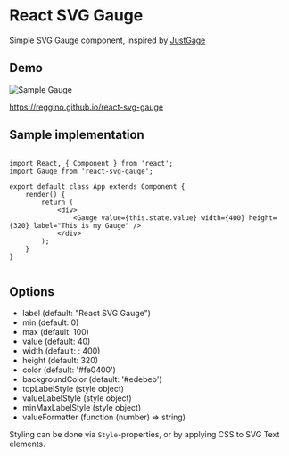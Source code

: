 React SVG Gauge
=====

Simple SVG Gauge component, inspired by [JustGage](http://JustGage.com)

Demo
----

![Sample Gauge](https://reggino.github.io/react-svg-gauge/example.png)

https://reggino.github.io/react-svg-gauge


Sample implementation
-----

```

import React, { Component } from 'react';
import Gauge from 'react-svg-gauge';

export default class App extends Component {
	render() {
		return (
			<div>
				<Gauge value={this.state.value} width={400} height={320} label="This is my Gauge" />
			</div>
		);
	}
}


```

Options
----

- label (default: "React SVG Gauge")
- min (default: 0)
- max (default: 100)
- value (default: 40)
- width (default: : 400)
- height (default: 320)
- color (default: '#fe0400')
- backgroundColor (default: '#edebeb')
- topLabelStyle (style object)
- valueLabelStyle (style object)
- minMaxLabelStyle (style object)
- valueFormatter (function (number) => string)


Styling can be done via `Style`-properties, or by applying CSS to SVG Text elements.
